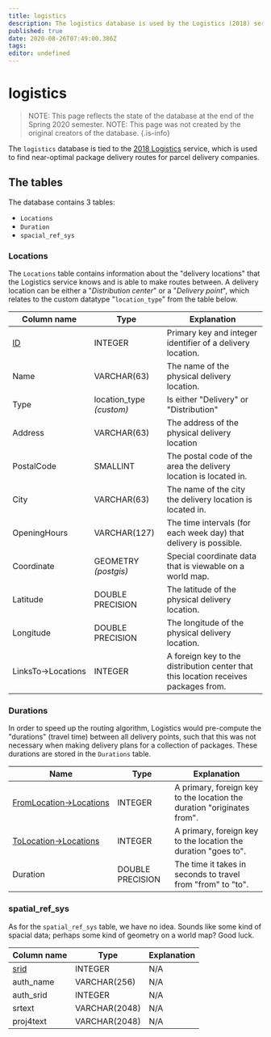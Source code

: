 ```yaml
---
title: logistics
description: The logistics database is used by the Logistics (2018) service to store information about delivery locations.
published: true
date: 2020-08-26T07:49:00.386Z
tags: 
editor: undefined
---
```


# logistics

> NOTE: This page reflects the state of the database at the end of the Spring 2020 semester.
> NOTE: This page was not created by the original creators of the database.
{.is-info}

The `logistics` database is tied to the [2018 Logistics](/services/logistics) service, which is used to find near-optimal package delivery routes for parcel delivery companies. 

## The tables

The database contains 3 tables:

- `Locations`
- `Duration`
- `spacial_ref_sys`

### Locations

The `Locations` table contains information about the "delivery locations" that the Logistics service knows and is able to make routes between. A delivery location can be either a "*Distribution center*" or a "*Delivery point*", which relates to the custom datatype "`location_type`" from the table below.

| Column name          | Type                     | Explanation                                                  |
| -------------------- | ------------------------ | ------------------------------------------------------------ |
| <u>ID</u>            | INTEGER                  | Primary key and integer identifier of a delivery location.   |
| Name                 | VARCHAR(63)             | The name of the physical delivery location.                  |
| Type                 | location_type *(custom)* | Is either "Delivery" or "Distribution"                       |
| Address              | VARCHAR(63)             | The address of the physical delivery location                |
| PostalCode           | SMALLINT                 | The postal code of the area the delivery location is located in. |
| City                 | VARCHAR(63)             | The name of the city the delivery location is located in.    |
| OpeningHours         | VARCHAR(127)            | The time intervals (for each week day) that delivery is possible. |
| Coordinate           | GEOMETRY *(postgis)*     | Special coordinate data that is viewable on a world map.     |
| Latitude             | DOUBLE PRECISION         | The latitude of the physical delivery location.              |
| Longitude            | DOUBLE PRECISION         | The longitude of the physical delivery location.             |
| LinksTo→Locations | INTEGER                  | A foreign key to the distribution center that this location receives packages from. |

### Durations

In order to speed up the routing algorithm, Logistics would pre-compute the "durations" (travel time) between all delivery points, such that this was not necessary when making delivery plans for a collection of packages. These durations are stored in the `Durations` table.

| Name                          | Type             | Explanation                                                  |
| ----------------------------- | ---------------- | ------------------------------------------------------------ |
| <u>FromLocation→Locations</u> | INTEGER          | A primary, foreign key to the location the duration "originates from". |
| <u>ToLocation→Locations</u>   | INTEGER          | A primary, foreign key to the location the duration "goes to". |
| Duration                      | DOUBLE PRECISION | The time it takes in seconds to travel from "from" to "to".  |

### spatial_ref_sys

As for the `spatial_ref_sys` table, we have no idea. Sounds like some kind of spacial data; perhaps some kind of geometry on a world map? Good luck.

| Column name | Type           | Explanation |
| ----------- | -------------- | ----------- |
| <u>srid</u> | INTEGER        | N/A         |
| auth_name   | VARCHAR(256)  | N/A         |
| auth_srid   | INTEGER        | N/A         |
| srtext      | VARCHAR(2048) | N/A         |
| proj4text   | VARCHAR(2048) | N/A         |



